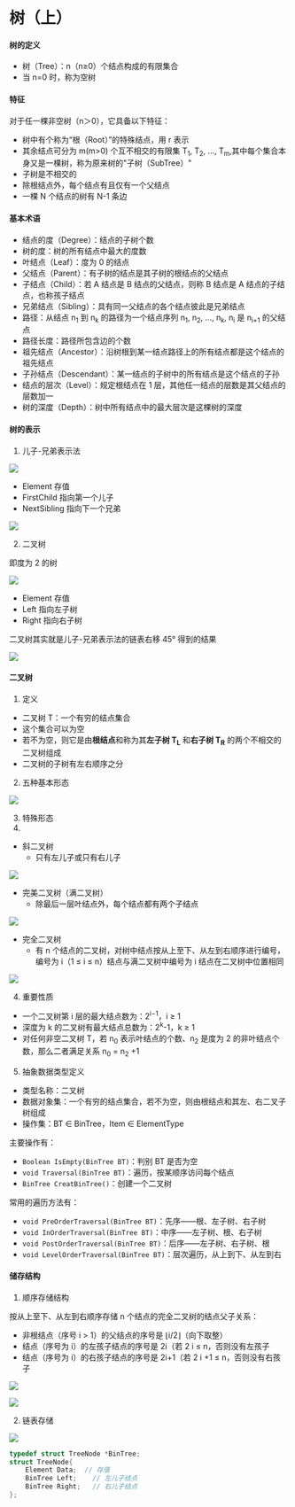 <!--
 * @Date: 2020-07-20 20:58:15
 * @Author: Dai Zhechen
 * @Github: https://github.com/zhechendai
 * @LastEditTime: 2020-07-20 22:03:13
 * @Copyright ©️ 2020 Dai Zhechen. All Rights Reserved.
--> 

树（上）
====

#### 树的定义
* 树（Tree）：n（n≥0）个结点构成的有限集合
* 当 n=0 时，称为空树

#### 特征

对于任一棵非空树（n＞0），它具备以下特征：
* 树中有个称为“根（Root）”的特殊结点，用 r 表示
* 其余结点可分为 m(m>0) 个互不相交的有限集 T<sub>1</sub>, T<sub>2</sub>, ..., T<sub>m</sub>,其中每个集合本身又是一棵树，称为原来树的"子树（SubTree）"
* 子树是不相交的
* 除根结点外，每个结点有且仅有一个父结点
* 一棵 N 个结点的树有 N-1 条边

#### 基本术语
* 结点的度（Degree）：结点的子树个数
* 树的度：树的所有结点中最大的度数
* 叶结点（Leaf）：度为 0 的结点
* 父结点（Parent）：有子树的结点是其子树的根结点的父结点
* 子结点（Child）：若 A 结点是 B 结点的父结点，则称 B 结点是 A 结点的子结点，也称孩子结点
* 兄弟结点（Sibling）：具有同一父结点的各个结点彼此是兄弟结点
* 路径：从结点 n<sub>1</sub> 到 n<sub>k</sub> 的路径为一个结点序列 n<sub>1</sub>, n<sub>2</sub>, ..., n<sub>k</sub>, n<sub>i</sub> 是 n<sub>i+1</sub> 的父结点
* 路径长度：路径所包含边的个数
* 祖先结点（Ancestor）：沿树根到某一结点路径上的所有结点都是这个结点的祖先结点
* 子孙结点（Descendant）：某一结点的子树中的所有结点是这个结点的子孙
* 结点的层次（Level）：规定根结点在 1 层，其他任一结点的层数是其父结点的层数加一
* 树的深度（Depth）：树中所有结点中的最大层次是这棵树的深度

#### 树的表示

1. 儿子-兄弟表示法

![](https://gitbook-daizhechen.oss-cn-hangzhou.aliyuncs.com/notesstack/20181026114834352.jpg)

* Element 存值
* FirstChild 指向第一个儿子
* NextSibling 指向下一个兄弟

![](https://gitbook-daizhechen.oss-cn-hangzhou.aliyuncs.com/notesstack/20181026114856464.jpg)

2. 二叉树

即度为 2 的树

![](https://gitbook-daizhechen.oss-cn-hangzhou.aliyuncs.com/notesstack/20181026114920772.jpg)

* Element 存值
* Left 指向左子树
* Right 指向右子树

二叉树其实就是儿子-兄弟表示法的链表右移 45° 得到的结果

![](https://gitbook-daizhechen.oss-cn-hangzhou.aliyuncs.com/notesstack/20181026114938359.jpg)


#### 二叉树

1. 定义

* 二叉树 T：一个有穷的结点集合
* ​这个集合可以为空
* ​若不为空，则它是由**根结点**和称为其**左子树 T<sub>L</sub>** 和**右子树 T<sub>R</sub>** 的两个不相交的二叉树组成
* ​二叉树的子树有左右顺序之分

2. 五种基本形态

![](https://gitbook-daizhechen.oss-cn-hangzhou.aliyuncs.com/notesstack/20181026114956314.jpg)

3. 特殊形态
4. 
* 斜二叉树
  * 只有左儿子或只有右儿子

![](https://gitbook-daizhechen.oss-cn-hangzhou.aliyuncs.com/notesstack/20181026115013432.jpg)

* 完美二叉树（满二叉树）
  * 除最后一层叶结点外，每个结点都有两个子结点

![](https://gitbook-daizhechen.oss-cn-hangzhou.aliyuncs.com/notesstack/20181026115028605.jpg)

* 完全二叉树
  * 有 n 个结点的二叉树，对树中结点按从上至下、从左到右顺序进行编号，编号为 i（1 ≤ i ≤ n）结点与满二叉树中编号为 i 结点在二叉树中位置相同

![](https://gitbook-daizhechen.oss-cn-hangzhou.aliyuncs.com/notesstack/20181026115044316.jpg)

4. 重要性质
* 一个二叉树第 i 层的最大结点数为：2<sup>i−1</sup>，i ≥ 1
* 深度为 k 的二叉树有最大结点总数为：2<sup>k</sup>-1，k ≥ 1
* 对任何非空二叉树 T，若 n<sub>0</sub> 表示叶结点的个数、n<sub>2</sub> 是度为 2 的非叶结点个数，那么二者满足关系 n<sub>0</sub> = n<sub>2</sub> +1


5. 抽象数据类型定义

* 类型名称：二叉树
* 数据对象集：一个有穷的结点集合，若不为空，则由根结点和其左、右二叉子树组成
* 操作集：BT ∈ BinTree，Item ∈ ElementType

主要操作有：

* `Boolean IsEmpty(BinTree BT)`：判别 BT 是否为空
* `void Traversal(BinTree BT)`：遍历，按某顺序访问每个结点
* `BinTree CreatBinTree()`：创建一个二叉树

常用的遍历方法有：

* `void PreOrderTraversal(BinTree BT)`：先序——根、左子树、右子树
* `void InOrderTraversal(BinTree BT)`：中序——左子树、根、右子树
* `void PostOrderTraversal(BinTree BT)`：后序——左子树、右子树、根
* `void LevelOrderTraversal(BinTree BT)`：层次遍历，从上到下、从左到右

#### 储存结构

1. 顺序存储结构

按从上至下、从左到右顺序存储 n 个结点的完全二叉树的结点父子关系：

* 非根结点（序号 i > 1）的父结点的序号是 ⌊i/2⌋（向下取整）
* 结点（序号为 i）的左孩子结点的序号是 2i（若 2 i ≤ n，否则没有左孩子
* 结点（序号为 i）的右孩子结点的序号是 2i+1（若 2 i +1 ≤ n，否则没有右孩子

![](https://gitbook-daizhechen.oss-cn-hangzhou.aliyuncs.com/notesstack/20181026115118948.jpg)

![](https://gitbook-daizhechen.oss-cn-hangzhou.aliyuncs.com/notesstack/20181026115134161.jpg)


2. 链表存储

![](https://gitbook-daizhechen.oss-cn-hangzhou.aliyuncs.com/notesstack/20181026114920772.jpg)


```c
typedef struct TreeNode *BinTree;
struct TreeNode{
	Element Data;  // 存值 
	BinTree Left;    // 左儿子结点 
	BinTree Right;   // 右儿子结点 
};
```